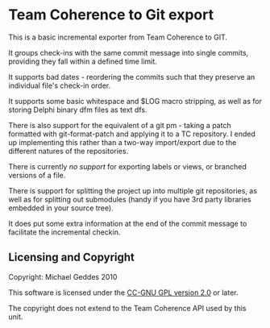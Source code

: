 Team Coherence to Git export
============================

This is a basic incremental exporter from Team Coherence to GIT.

It groups check-ins with the same commit message into single commits,
providing they fall within a defined time limit.

It supports bad dates - reordering the commits such that they
preserve an individual file's check-in order.

It supports some basic whitespace and $LOG macro stripping,
as well as for storing Delphi binary dfm files as text dfs.

There is also support for the equivalent of a git pm - taking a patch
formatted with git-format-patch and applying it to a TC repository. I ended
up implementing this rather than a two-way import/export due to the different
natures of the repositories.

There is currently _no support_ for exporting labels or views, or branched
versions of a file.

There is support for splitting the project up into multiple git repositories,
as well as for splitting out submodules (handy if you have 3rd party libraries
embedded in your source tree).

It does put some extra information at the end of the commit
message to facilitate the incremental checkin.

Licensing and Copyright
-----------------------

Copyright: Michael Geddes 2010

This software is licensed under the [CC-GNU GPL version 2.0](http://creativecommons.org/licenses/GPL/2.0/)
or later.


The copyright does not extend to the Team Coherence API used by this unit.

